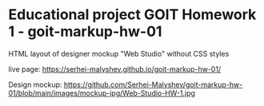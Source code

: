 # Educational project GOIT Homework 1 - goit-markup-hw-01

HTML layout of designer mockup "Web Studio" without CSS styles

live page: https://serhei-malyshev.github.io/goit-markup-hw-01/

Design mockup: https://github.com/Serhei-Malyshev/goit-markup-hw-01/blob/main/images/mockup-jpg/Web-Studio-HW-1.jpg
